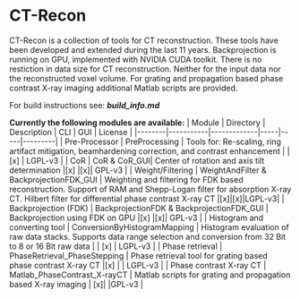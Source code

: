 # CT-Recon

CT-Recon is a collection of tools for CT reconstruction.
These tools have been developed and extended during the last 11 years.
Backprojection is running on GPU, implemented with NVIDIA CUDA toolkit.
There is no restiction in data size for CT reconstruction. 
Neither for the input data nor the reconstructed voxel volume.
For grating and propagation based phase contrast X-ray imaging 
additional Matlab scripts are provided.

For build instructions see: ***build_info.md***


**Currently the following modules are available:**
| Module | Directory | Description | CLI | GUI | License |
|--------|-----------|-------------|-----|-----|---------|
| Pre-Processor | PreProcessing | Tools for: Re-scaling, ring artifact mitigation, beamhardening correction, and contrast enhancement |  | [x] | LGPL-v3 |
| CoR | CoR & CoR_GUI| Center of rotation and axis tilt determination |[x] |[x]| GPL-v3 |
| Weight/Filtering | WeightAndFilter & BackprojectionFDK_GUI | Weighting and filtering for FDK based reconstruction. Support of RAM and Shepp-Logan filter for absorption X-ray CT. Hilbert filter for differential phase contrast X-ray CT |[x]|[x]|LGPL-v3|
| Backprojection (FDK) | BackprojectionFDK & BackprojectionFDK_GUI | Backprojection using FDK on GPU |[x] |[x]| GPL-v3 |
| Histogram and converting tool | ConversionByHistogramMapping | Histogram evaluation of raw data stacks. Supports data range selection and conversion from 32 Bit to 8 or 16 Bit raw data | | [x] | LGPL-v3 |
| Phase retrieval | PhaseRetrieval_PhaseStepping | Phase retrieval tool for grating based phase contrast X-ray CT |[x] | | LGPL-v3 |
| Phase contrast X-ray CT | Matlab_PhaseContrast_X-rayCT | Matlab scripts for grating and propagation based X-ray imaging | [x]| |GPL-v3 |

